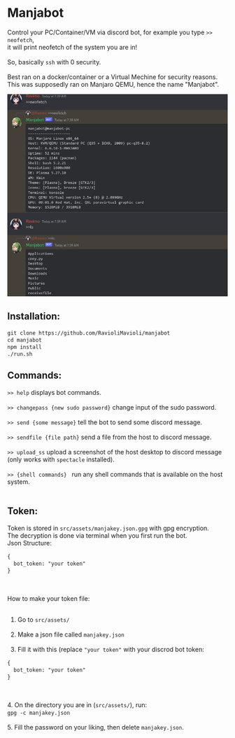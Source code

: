 # Manjabot
Control your PC/Container/VM via discord bot, for example you type ```>> neofetch```,<br>
it will print neofetch of the system you are in! <br><br>
So, basically ```ssh``` with 0 security. <br><br>
Best ran on a docker/container or a Virtual Mechine for security reasons. <br>
This was supposedly ran on Manjaro QEMU, hence the name "Manjabot".<br>

<img src="https://raw.githubusercontent.com/RavioliMavioli/manjabot/main/src/assets/git/ss.png" width="512" height="auto" />

## Installation:
```
git clone https://github.com/RavioliMavioli/manjabot
cd manjabot
npm install
./run.sh
```

## Commands:<br>
```>> help```  displays bot commands.<br><br>
```>> changepass {new sudo password}```  change input of the sudo password.<br><br>
```>> send {some message}```  tell the bot to send some discord message.<br><br>
```>> sendfile {file path}```  send a file from the host to discord message.<br><br>
```>> upload_ss```  upload a screenshot of the host desktop to discord message (only works with ```spectacle``` installed).<br><br>
```>> {shell commands} ```  run any shell commands that is available on the host system.<br><br>

## Token:<br>
Token is stored in ```src/assets/manjakey.json.gpg``` with gpg encryption.<br>
The decryption is done via terminal when you first run the bot.<br>
Json Structure:
```
{
  bot_token: "your token"
}
```
<br><br>
How to make your token file: <br><br>
1. Go to ```src/assets/``` <br><br>
2. Make a json file called ```manjakey.json```<br><br>
3. Fill it with this (replace ```"your token"``` with your discrod bot token:<br>
```
{
  bot_token: "your token"
}
```
<br><br>
4. On the directory you are in (```src/assets/```), run:<br>
```gpg -c manjakey.json```<br><br>
5. Fill the password on your liking, then delete ```manjakey.json```.





